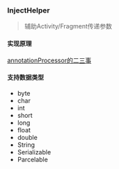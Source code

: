 ###  InjectHelper

> 辅助Activity/Fragment传递参数

#### 实现原理

[annotationProcessor的二三事](http://www.27house.cn/archives/1441)

#### 支持数据类型

+ byte
+ char
+ int
+ short
+ long
+ float
+ double
+ String
+ Serializable
+ Parcelable